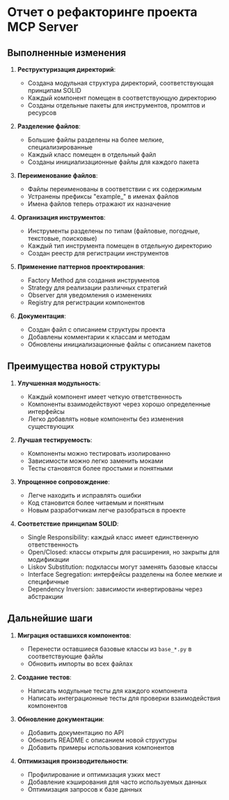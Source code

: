 # Отчет о рефакторинге проекта MCP Server

## Выполненные изменения

1. **Реструктуризация директорий**:
   - Создана модульная структура директорий, соответствующая принципам SOLID
   - Каждый компонент помещен в соответствующую директорию
   - Созданы отдельные пакеты для инструментов, промптов и ресурсов

2. **Разделение файлов**:
   - Большие файлы разделены на более мелкие, специализированные
   - Каждый класс помещен в отдельный файл
   - Созданы инициализационные файлы для каждого пакета

3. **Переименование файлов**:
   - Файлы переименованы в соответствии с их содержимым
   - Устранены префиксы "example_" в именах файлов
   - Имена файлов теперь отражают их назначение

4. **Организация инструментов**:
   - Инструменты разделены по типам (файловые, погодные, текстовые, поисковые)
   - Каждый тип инструмента помещен в отдельную директорию
   - Создан реестр для регистрации инструментов

5. **Применение паттернов проектирования**:
   - Factory Method для создания инструментов
   - Strategy для реализации различных стратегий
   - Observer для уведомления о изменениях
   - Registry для регистрации компонентов

6. **Документация**:
   - Создан файл с описанием структуры проекта
   - Добавлены комментарии к классам и методам
   - Обновлены инициализационные файлы с описанием пакетов

## Преимущества новой структуры

1. **Улучшенная модульность**:
   - Каждый компонент имеет четкую ответственность
   - Компоненты взаимодействуют через хорошо определенные интерфейсы
   - Легко добавлять новые компоненты без изменения существующих

2. **Лучшая тестируемость**:
   - Компоненты можно тестировать изолированно
   - Зависимости можно легко заменить моками
   - Тесты становятся более простыми и понятными

3. **Упрощенное сопровождение**:
   - Легче находить и исправлять ошибки
   - Код становится более читаемым и понятным
   - Новым разработчикам легче разобраться в проекте

4. **Соответствие принципам SOLID**:
   - Single Responsibility: каждый класс имеет единственную ответственность
   - Open/Closed: классы открыты для расширения, но закрыты для модификации
   - Liskov Substitution: подклассы могут заменять базовые классы
   - Interface Segregation: интерфейсы разделены на более мелкие и специфичные
   - Dependency Inversion: зависимости инвертированы через абстракции

## Дальнейшие шаги

1. **Миграция оставшихся компонентов**:
   - Перенести оставшиеся базовые классы из `base_*.py` в соответствующие файлы
   - Обновить импорты во всех файлах

2. **Создание тестов**:
   - Написать модульные тесты для каждого компонента
   - Написать интеграционные тесты для проверки взаимодействия компонентов

3. **Обновление документации**:
   - Добавить документацию по API
   - Обновить README с описанием новой структуры
   - Добавить примеры использования компонентов

4. **Оптимизация производительности**:
   - Профилирование и оптимизация узких мест
   - Добавление кэширования для часто используемых данных
   - Оптимизация запросов к базе данных
